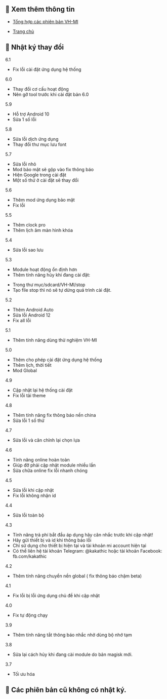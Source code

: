 🚧 **Xem thêm thông tin**
----
+ [Tổng hợp các phiên bản VH-MI](https://github.com/kakathic/VH-MI/releases)

+ [Trang chủ](https://kakathic.github.io/VH-MI/)

🦅 **Nhật ký thay đổi**
----
6.1

+ Fix lỗi cài đặt ứng dụng hệ thống

6.0

+ Thay đổi cơ cấu hoạt động
+ Nên gỡ tool trước khi cài đặt bản 6.0

5.9

+ Hỗ trợ Android 10
+ Sửa 1 số lỗi

5.8

+ Sửa lỗi dịch ứng dụng 
+ Thay đổi thư mục lưu font 

5.7

+ Sửa lỗi nhỏ
+ Mod bảo mật sẽ gộp vào fix thông báo
+ Hiện Google trong cài đặt
+ Một số thứ ở cài đặt sẽ thay đổi

5.6

+ Thêm mod ứng dụng bảo mật
+ Fix lỗi

5.5

+ Thêm clock pro
+ Thêm lịch âm màn hình khóa 

5.4

+ Sửa lỗi sao lưu

5.3

- Module hoạt động ổn định hơn
- Thêm tính năng hủy khi đang cài đặt:
+ Trong thư mục/sdcard/VH-MI/stop
+ Tạo file stop thì nó sẽ tự dừng quá trình cài đặt.

5.2

+ Thêm Android Auto
+ Sửa lỗi Android 12
+ Fix all lỗi 

5.1

+ Thêm tính năng dùng thử nghiệm VH-MI

5.0

+ Thêm cho phép cài đặt ứng dụng hệ thống
+ Thêm lịch, thời tiết
+ Mod Global

4.9

+ Cập nhật lại hệ thống cài đặt
+ Fix lỗi tải theme 

4.8

+ Thêm tính năng fix thông báo nền china
+ Sửa lỗi 1 số thứ

4.7

+ Sửa lỗi và căn chỉnh lại chọn lựa

4.6

+ Tính năng online hoàn toàn
+ Giúp đỡ phải cập nhật module nhiều lần
+ Sửa chữa online fix lỗi nhanh chóng

4.5

+ Sửa lỗi khi cập nhật
+ Fix lỗi không nhận id

4.4

+ Sửa lỗi toàn bộ

4.3

+ Tính năng trả phí bắt đầu áp dụng hãy cân nhắc trước khi cập nhật!
+ Hãy gửi thiết bị và id khi thông báo lỗi
+ Chỉ sử dụng cho thiết bị hiện tại và tài khoản mi account hiện tại
+ Có thể liên hệ tài khoản Telegram: @kakathic hoặc tài khoản Facebook: fb.com/kakathic 

4.2

+ Thêm tính năng chuyển nền global ( fix thông báo chậm beta)

4.1

+ Fix lỗi bị lỗi ứng dụng chủ đề khi cập nhật

4.0

+ Fix tự động chạy

3.9

+ Thêm tính năng tắt thông báo nhắc nhở dùng bộ nhớ tạm

3.8

+ Sửa lại cách hủy khi đang cài module do bản magisk mới.

3.7

+ Tối ưu hóa

🚨 **Các phiên bản cũ không có nhật ký.**
----

